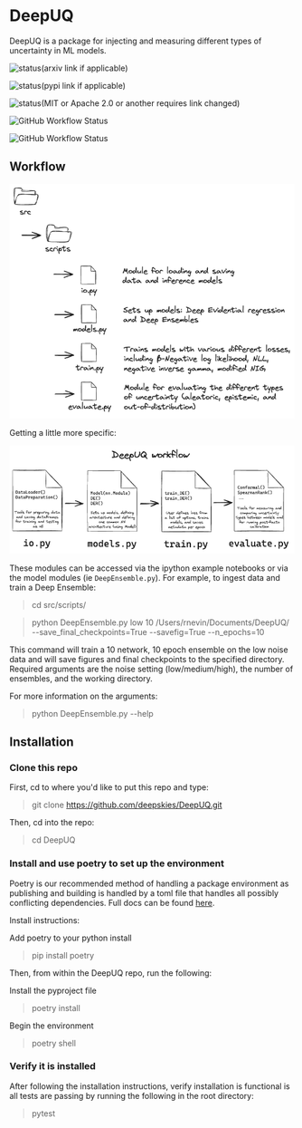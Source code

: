 # DeepUQ
DeepUQ is a package for injecting and measuring different types of uncertainty in ML models.

![status](https://img.shields.io/badge/arXiv-000.000-red)(arxiv link if applicable)

![status](https://img.shields.io/badge/PyPi-0.0.0.0-blue)(pypi link if applicable)

![status](https://img.shields.io/badge/License-MIT-lightgrey)(MIT or Apache 2.0 or another requires link changed)

![GitHub Workflow Status](https://img.shields.io/github/workflow/status/owner/repo/build-repo)

![GitHub Workflow Status](https://img.shields.io/github/workflow/status/owner/repo/test-repo?label=test)

## Workflow
![Folder structure overview](images/folders_deepUQ.png)

Getting a little more specific:

![python module overview](images/workflow_deepUQ.png)

These modules can be accessed via the ipython example notebooks or via the model modules (ie `DeepEnsemble.py`). For example, to ingest data and train a Deep Ensemble: 
> cd src/scripts/

> python DeepEnsemble.py low 10 /Users/rnevin/Documents/DeepUQ/ --save_final_checkpoints=True --savefig=True --n_epochs=10

This command will train a 10 network, 10 epoch ensemble on the low noise data and will save figures and final checkpoints to the specified directory. Required arguments are the noise setting (low/medium/high), the number of ensembles, and the working directory.

For more information on the arguments:
> python DeepEnsemble.py --help

## Installation 

### Clone this repo
First, cd to where you'd like to put this repo and type:
> git clone https://github.com/deepskies/DeepUQ.git

Then, cd into the repo:
> cd DeepUQ

### Install and use poetry to set up the environment
Poetry is our recommended method of handling a package environment as publishing and building is handled by a toml file that handles all possibly conflicting dependencies. 
Full docs can be found [here](https://python-poetry.org/docs/basic-usage/).

Install instructions: 

Add poetry to your python install 
> pip install poetry

Then, from within the DeepUQ repo, run the following:

Install the pyproject file
> poetry install 

Begin the environment
> poetry shell

### Verify it is installed

After following the installation instructions, verify installation is functional is all tests are passing by running the following in the root directory:
> pytest